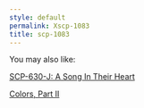 ```yaml
---
style: default
permalink: Xscp-1083
title: scp-1083
---
```

You may also like:

[SCP-630-J: A Song In Their Heart](http://scp-wiki.net/scp-630-j)

[Colors, Part II](http://scp-wiki.net/colors-part-ii)
